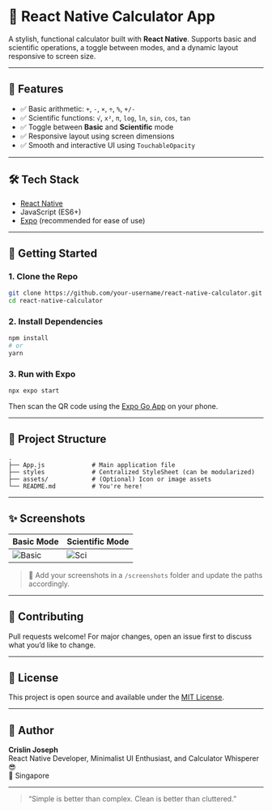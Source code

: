 # 🧮 React Native Calculator App

A stylish, functional calculator built with **React Native**. Supports basic and scientific operations, a toggle between modes, and a dynamic layout responsive to screen size.

---

## 📱 Features

- ✅ Basic arithmetic: `+`, `-`, `×`, `÷`, `%`, `+/-`
- ✅ Scientific functions: `√`, `x²`, `π`, `log`, `ln`, `sin`, `cos`, `tan`
- ✅ Toggle between **Basic** and **Scientific** mode
- ✅ Responsive layout using screen dimensions
- ✅ Smooth and interactive UI using `TouchableOpacity`

---

## 🛠️ Tech Stack

- [React Native](https://reactnative.dev/)
- JavaScript (ES6+)
- [Expo](https://expo.dev/) (recommended for ease of use)

---

## 🚀 Getting Started

### 1. Clone the Repo

```bash
git clone https://github.com/your-username/react-native-calculator.git
cd react-native-calculator
```

### 2. Install Dependencies

```bash
npm install
# or
yarn
```

### 3. Run with Expo

```bash
npx expo start
```

Then scan the QR code using the [Expo Go App](https://expo.dev/client) on your phone.

---

## 🧩 Project Structure

```
.
├── App.js             # Main application file
├── styles             # Centralized StyleSheet (can be modularized)
├── assets/            # (Optional) Icon or image assets
└── README.md          # You're here!
```

---

## ✨ Screenshots

| Basic Mode | Scientific Mode |
|------------|-----------------|
| ![Basic](./screenshots/basic.png) | ![Sci](./screenshots/sci.png) |

> 📸 Add your screenshots in a `/screenshots` folder and update the paths accordingly.

---

## 🙌 Contributing

Pull requests welcome! For major changes, open an issue first to discuss what you’d like to change.

---

## 📄 License

This project is open source and available under the [MIT License](LICENSE).

---

## 👤 Author

**Crislin Joseph**  
React Native Developer, Minimalist UI Enthusiast, and Calculator Whisperer 😎  
📍 Singapore

---

> “Simple is better than complex. Clean is better than cluttered.”
